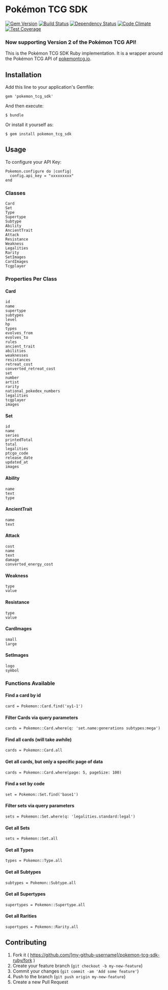 # Pokémon TCG SDK

[![Gem Version](https://badge.fury.io/rb/pokemon_tcg_sdk.svg)](https://badge.fury.io/rb/pokemon_tcg_sdk)
[![Build Status](https://travis-ci.org/PokemonTCG/pokemon-tcg-sdk-ruby.svg?branch=master)](https://travis-ci.org/PokemonTCG/pokemon-tcg-sdk-ruby)
[![Dependency Status](https://gemnasium.com/badges/github.com/PokemonTCG/pokemon-tcg-sdk-ruby.svg)](https://gemnasium.com/github.com/PokemonTCG/pokemon-tcg-sdk-ruby)
[![Code Climate](https://codeclimate.com/github/PokemonTCG/pokemon-tcg-sdk-ruby/badges/gpa.svg)](https://codeclimate.com/github/PokemonTCG/pokemon-tcg-sdk-ruby)
[![Test Coverage](https://api.codeclimate.com/v1/badges/ee9d7d6ee5f8276729bc/test_coverage)](https://codeclimate.com/github/PokemonTCG/pokemon-tcg-sdk-ruby/test_coverage)

### Now supporting Version 2 of the Pokémon TCG API!

This is the Pokémon TCG SDK Ruby implementation. It is a wrapper around the Pokémon TCG API of [pokemontcg.io](http://pokemontcg.io/).

## Installation

Add this line to your application's Gemfile:

    gem 'pokemon_tcg_sdk'

And then execute:

    $ bundle

Or install it yourself as:

    $ gem install pokemon_tcg_sdk

## Usage

To configure your API Key:

    Pokemon.configure do |config|
      config.api_key = "xxxxxxxxx"
    end

### Classes

    Card
    Set
    Type
    Supertype
    Subtype
    Ability
    AncientTrait
    Attack
    Resistance
    Weakness
    Legalities
    Rarity
    SetImages
    CardImages
    Tcgplayer

### Properties Per Class

#### Card

    id
    name
    supertype
    subtypes
    level
    hp
    types
    evolves_from
    evolves_to
    rules
    ancient_trait
    abilities
    weaknesses
    resistances
    retreat_cost
    converted_retreat_cost
    set
    number
    artist
    rarity
    national_pokedex_numbers
    legalities
    tcgplayer
    images

#### Set

    id
    name
    series
    printedTotal
    total
    legalities
    ptcgo_code
    release_date
    updated_at
    images

#### Ability

    name
    text
    type

#### AncientTrait

    name
    text

#### Attack

    cost
    name
    text
    damage
    converted_energy_cost

#### Weakness

    type
    value

#### Resistance

    type
    value

#### CardImages

    small
    large

#### SetImages

    logo
    symbol

### Functions Available

#### Find a card by id

    card = Pokemon::Card.find('xy1-1')

#### Filter Cards via query parameters

    cards = Pokemon::Card.where(q: 'set.name:generations subtypes:mega')
    
#### Find all cards (will take awhile)

    cards = Pokemon::Card.all
    
#### Get all cards, but only a specific page of data

    cards = Pokemon::Card.where(page: 5, pageSize: 100)
    
#### Find a set by code

    set = Pokemon::Set.find('base1')
    
#### Filter sets via query parameters

    sets = Pokemon::Set.where(q: 'legalities.standard:legal')
    
#### Get all Sets

    sets = Pokemon::Set.all
    
#### Get all Types

    types = Pokemon::Type.all

#### Get all Subtypes

    subtypes = Pokemon::Subtype.all

#### Get all Supertypes

    supertypes = Pokemon::Supertype.all

#### Get all Rarities

    supertypes = Pokemon::Rarity.all

## Contributing

1. Fork it ( https://github.com/[my-github-username]/pokemon-tcg-sdk-ruby/fork )
2. Create your feature branch (`git checkout -b my-new-feature`)
3. Commit your changes (`git commit -am 'Add some feature'`)
4. Push to the branch (`git push origin my-new-feature`)
5. Create a new Pull Request
